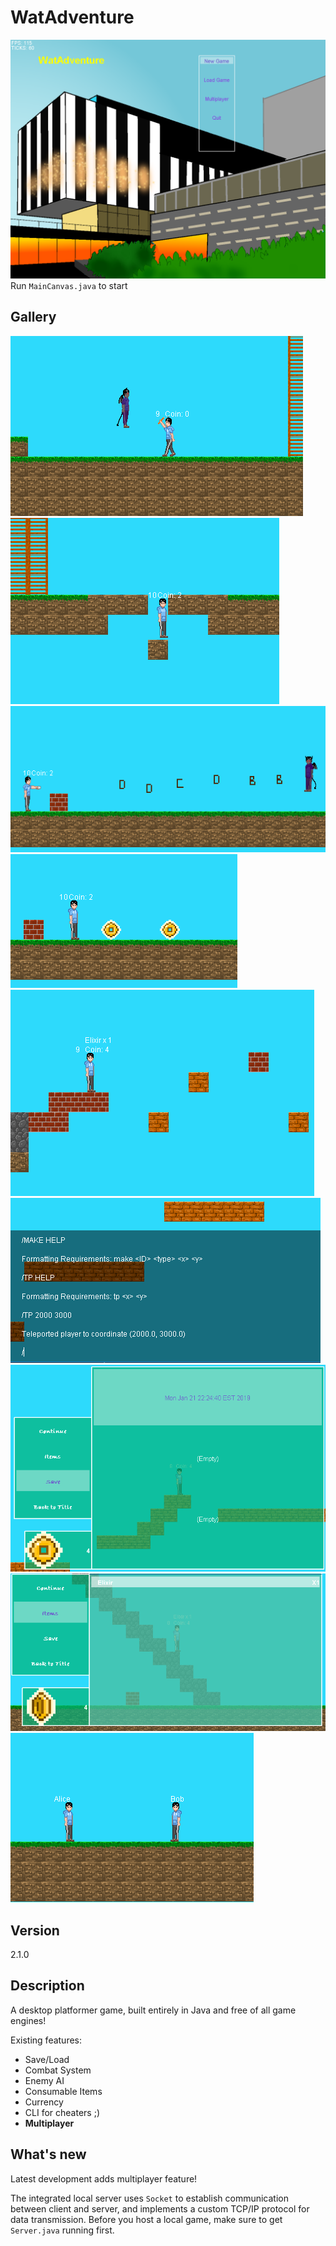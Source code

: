 WatAdventure
======
![Main](images/main.png)
Run `MainCanvas.java` to start
## Gallery
![MeleeAttack](images/1.png)
![Trap](images/2.png)
![RangedAttack](images/3.png)
![Loot](images/4.png)
![Challenge](images/5.png)
![CLI](images/6.png)
![Save/Load](images/7.png)
![ItemMenu](images/8.png)
![Multiplayer](images/9.png)
## Version
2.1.0
## Description
A desktop platformer game, built entirely in Java and free of all game engines!

Existing features:
* Save/Load
* Combat System
* Enemy AI
* Consumable Items
* Currency
* CLI for cheaters ;)
* **Multiplayer**
## What's new
Latest development adds multiplayer feature!

The integrated local server uses `Socket` to establish communication between client and server, and implements 
a custom TCP/IP protocol for data transmission. Before you host a local game, make sure to get `Server.java` 
running first.
